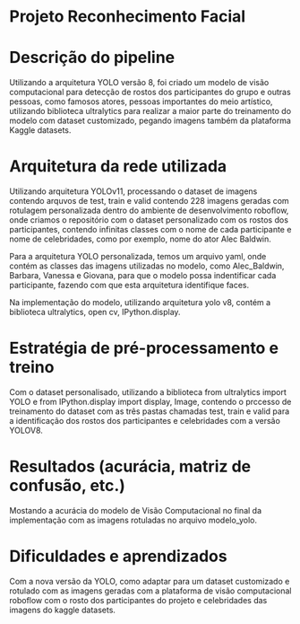 # Projeto Reconhecimento Facial 

# Descrição do pipeline

Utilizando a arquitetura YOLO versão 8, foi criado um modelo de visão computacional para detecção de rostos dos participantes do grupo e outras pessoas, como famosos atores, pessoas importantes do meio artístico, utilizando biblioteca ultralytics para realizar a maior parte do treinamento do modelo com dataset customizado, pegando imagens também da plataforma Kaggle datasets. 

# Arquitetura da rede utilizada

Utilizando arquitetura YOLOv11, processando o dataset de imagens contendo arquvos de test, train e valid contendo 228 imagens geradas com rotulagem personalizada dentro do ambiente de desenvolvimento roboflow, onde criamos o repositório com o dataset personalizado com os rostos dos participantes, contendo infinitas classes com o nome de cada participante e nome de celebridades, como por exemplo, nome do ator Alec Baldwin. 

Para a arquitetura YOLO personalizada, temos um arquivo yaml, onde contém as classes das imagens utilizadas no modelo, como Alec_Baldwin, Barbara, Vanessa e Giovana, para que o modelo possa indentificar cada participante, fazendo com que esta arquitetura identifique faces. 

Na implementação do modelo, utilizando arquitetura yolo v8, contém a biblioteca ultralytics, open cv, IPython.display.

# Estratégia de pré-processamento e treino

Com o dataset personalisado, utilizando a biblioteca from ultralytics import YOLO e from IPython.display import display, Image, contendo o prccesso de treinamento do dataset com as três pastas chamadas test, train e valid para a identificação dos rostos dos participantes e celebridades com a versão YOLOV8.  

# Resultados (acurácia, matriz de confusão, etc.)

Mostando a acurácia do modelo de Visão Computacional no final da implementação com as imagens rotuladas no arquivo modelo_yolo. 

# Dificuldades e aprendizados

Com a nova versão da YOLO, como adaptar para um dataset customizado e rotulado com as imagens geradas com a plataforma de visão computacional roboflow com o rosto dos participantes do projeto e celebridades das imagens do kaggle datasets. 
